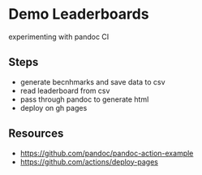 # Demo Leaderboards
experimenting with pandoc CI

## Steps
- generate becnhmarks and save data to csv
- read leaderboard from csv
- pass through pandoc to generate html
- deploy on gh pages 

## Resources
- https://github.com/pandoc/pandoc-action-example
- https://github.com/actions/deploy-pages
